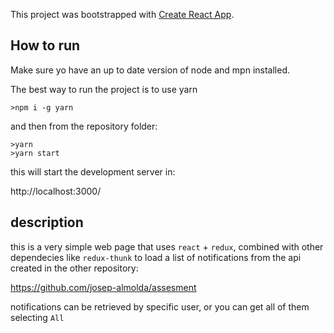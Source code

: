 This project was bootstrapped with [Create React App](https://github.com/facebook/create-react-app).

## How to run

Make sure yo have an up to date version of node and mpn installed.

The best way to run the project is to use yarn
```
>npm i -g yarn
```
and then from the repository folder:
```
>yarn
>yarn start
```

this will start the development server in:

http://localhost:3000/

## description

this is a very simple web page that uses `react` + `redux`, combined with other
dependecies like `redux-thunk` to load a list of notifications from the api created
in the other repository:

https://github.com/josep-almolda/assesment

notifications can be retrieved by specific user, or you can get all of them selecting `All`

